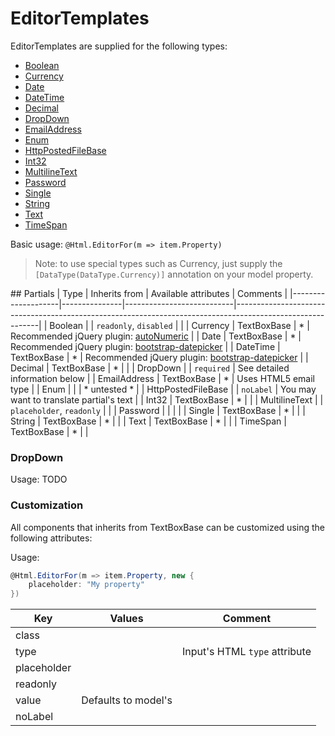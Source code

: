 # EditorTemplates
EditorTemplates are supplied for the following types:

 - [Boolean](content/Modules/Shared/Views/Partial/EditorTemplates/Boolean.cshtml.pp)
 - [Currency](content/Modules/Shared/Views/Partial/EditorTemplates/Currency.cshtml.pp)
 - [Date](content/Modules/Shared/Views/Partial/EditorTemplates/Date.cshtml.pp)
 - [DateTime](content/Modules/Shared/Views/Partial/EditorTemplates/DateTime.cshtml.pp)
 - [Decimal](content/Modules/Shared/Views/Partial/EditorTemplates/Decimal.cshtml.pp)
 - [DropDown](content/Modules/Shared/Views/Partial/EditorTemplates/DropDown.cshtml.pp)
 - [EmailAddress](content/Modules/Shared/Views/Partial/EditorTemplates/EmailAddress.cshtml.pp)
 - [Enum](content/Modules/Shared/Views/Partial/EditorTemplates/Enum.cshtml.pp)
 - [HttpPostedFileBase](content/Modules/Shared/Views/Partial/EditorTemplates/HttpPostedFileBase.cshtml.pp)
 - [Int32](content/Modules/Shared/Views/Partial/EditorTemplates/Int32.cshtml.pp)
 - [MultilineText](content/Modules/Shared/Views/Partial/EditorTemplates/MultilineText.cshtml.pp)
 - [Password](content/Modules/Shared/Views/Partial/EditorTemplates/Password.cshtml.pp)
 - [Single](content/Modules/Shared/Views/Partial/EditorTemplates/Single.cshtml.pp)
 - [String](content/Modules/Shared/Views/Partial/EditorTemplates/String.cshtml.pp)
 - [Text](content/Modules/Shared/Views/Partial/EditorTemplates/Text.cshtml.pp)
 - [TimeSpan](content/Modules/Shared/Views/Partial/EditorTemplates/TimeSpan.cshtml.pp)

Basic usage: `@Html.EditorFor(m => item.Property)`

> Note: to use special types such as Currency, just supply the `[DataType(DataType.Currency)]` annotation
 on your model property.

## Partials
| Type               | Inherits from | Available attributes      | Comments                                                                                                  |
|--------------------|---------------|---------------------------|-----------------------------------------------------------------------------------------------------------|
| Boolean            |               | `readonly`, `disabled`    |                                                                                                           |
| Currency           | TextBoxBase   | *                         | Recommended jQuery plugin: [autoNumeric](https://github.com/BobKnothe/autoNumeric)                        |
| Date               | TextBoxBase   | *                         | Recommended jQuery plugin: [bootstrap-datepicker](https://bootstrap-datepicker.readthedocs.io/en/latest/) |
| DateTime           | TextBoxBase   | *                         | Recommended jQuery plugin: [bootstrap-datepicker](https://bootstrap-datepicker.readthedocs.io/en/latest/) |
| Decimal            | TextBoxBase   | *                         |                                                                                                           |
| DropDown           |               | `required`                | See detailed information below                                                                            |
| EmailAddress       | TextBoxBase   | *                         | Uses HTML5 email type                                                                                     |
| Enum               |               |                           | * untested *                                                                                              |
| HttpPostedFileBase |               | `noLabel`                 | You may want to translate partial's text                                                                  |
| Int32              | TextBoxBase   | *                         |                                                                                                           |
| MultilineText      |               | `placeholder`, `readonly` |                                                                                                           |
| Password           |               |                           |                                                                                                           |
| Single             | TextBoxBase   | *                         |                                                                                                           |
| String             | TextBoxBase   | *                         |                                                                                                           |
| Text               | TextBoxBase   | *                         |                                                                                                           |
| TimeSpan           | TextBoxBase   | *                         |                                                                                                           |

### DropDown
Usage: TODO

### Customization
All components that inherits from TextBoxBase can be customized using the following attributes:

Usage:

```c#
@Html.EditorFor(m => item.Property, new {
    placeholder: "My property"
})
```

| Key         | Values              | Comment                       |
|-------------|---------------------|-------------------------------|
| class       |                     |                               |
| type        |                     | Input's HTML `type` attribute |
| placeholder |                     |                               |
| readonly    |                     |                               |
| value       | Defaults to model's |                               |
| noLabel     |                     |                               |

